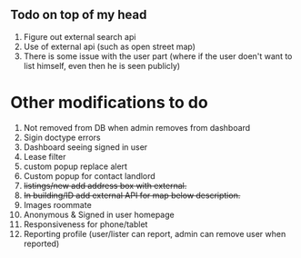 ## Todo on top of my head

1. Figure out external search api
2. Use of external api (such as open street map)
3. There is some issue with the user part (where if the user doen't want to list himself, even then he is seen publicly)

# Other modifications to do

1. Not removed from DB when admin removes from dashboard
2. Sigin doctype errors
3. Dashboard seeing signed in user 
4. Lease filter
5. custom popup replace alert
6. Custom popup for contact landlord
7. ~~listings/new add address box with external.~~
8. ~~In building/ID add external API for map below description.~~
9. Images roommate
10. Anonymous & Signed in user homepage
11. Responsiveness for phone/tablet
12. Reporting profile (user/lister can report, admin can remove user when reported)
